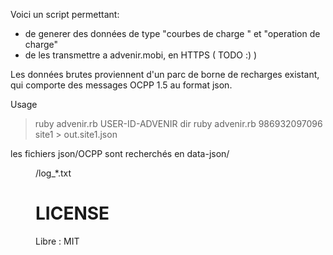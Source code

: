 
Voici un script permettant:
* de generer des données de type "courbes de charge " et "operation de charge"
* de les transmettre a advenir.mobi, en HTTPS ( TODO :) )


Les données brutes proviennent d'un parc de borne de recharges existant, qui comporte des messages OCPP 1.5 au format json.

Usage
> ruby advenir.rb USER-ID-ADVENIR dir
> ruby advenir.rb 986932097096 site1 > out.site1.json

les fichiers json/OCPP sont recherchés en  data-json/<dir>/log_*.txt

LICENSE
=======
Libre : MIT